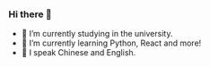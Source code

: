 ### Hi there 👋

- 🔭 I’m currently studying in the university.
- 🌱 I’m currently learning Python, React and more!
- 🍉 I speak Chinese and English.

<!--
**lsl1225/lsl1225** is a ✨ _special_ ✨ repository because its `README.md` (this file) appears on your GitHub profile.

Here are some ideas to get you started:

- 🔭 I’m currently working on ...
- 🌱 I’m currently learning ...
- 👯 I’m looking to collaborate on ...
- 🤔 I’m looking for help with ...
- 💬 Ask me about ...
- 📫 How to reach me: ...
- 😄 Pronouns: ...
- ⚡ Fun fact: ...
-->
